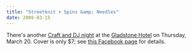 ```yaml
---
title: "Streetknit + Spins &amp; Needles"
date: 2008-03-15
---
```

There's another <a href="http://www.streetknit.ca/?p=63">Craft and DJ night</a> at the <a href="http://www.gladstonehotel.com/">Gladstone Hotel</a> on Thursday, March 20.  Cover is only $7; see <a href="http://www.facebook.com/event.php?eid=8881702803&amp;ref=mf">this Facebook page</a> for details.
